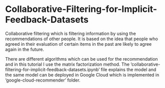 # Collaborative-Filtering-for-Implicit-Feedback-Datasets

Collaborative filtering which is filtering information by using the recommendations of other people. It is based on the idea that people who agreed in their evaluation of certain items in the past are likely to agree again in the future.

There are different algorithms which can be used for the recommendation and in this tutorial I use the matrix factorization method. The ‘collaborative-filtering-for-implicit-feedback-datasets.ipynb’ file explains the model and the same model can be deployed in Google Cloud which is implemented in ‘google-cloud-recommender’ folder. 
